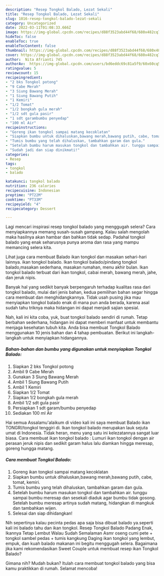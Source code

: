 ```yaml
---
description: "Resep Tongkol Balado, Lezat Sekali"
title: "Resep Tongkol Balado, Lezat Sekali"
slug: 1016-resep-tongkol-balado-lezat-sekali
category: Uncategorized
date: 2022-03-11T01:08:33.666Z
image: https://img-global.cpcdn.com/recipes/d88f3523abd44f68/680x482cq70/tongkol-balado-foto-resep-utama.jpg
hideToc: false
enableToc: true
enableTocContent: false
thumbnail: https://img-global.cpcdn.com/recipes/d88f3523abd44f68/680x482cq70/tongkol-balado-foto-resep-utama.jpg
cover: https://img-global.cpcdn.com/recipes/d88f3523abd44f68/680x482cq70/tongkol-balado-foto-resep-utama.jpg
author:  Nita Afrianti 745
authorAv:  https://img-global.cpcdn.com/users/bd6eddc69c81a5f9/60x60cq50/avatar.jpg
ratingvalue: 5
reviewcount: 15
recipeingredient:
- "2 bks Tongkol potong"
- "9 Cabe Merah"
- "3 Siung Bawang Merah"
- "1 Siung Bawang Putih"
- "1 Kemiri"
- "1/2 Tomat"
- "1/2 bongkah gula merah"
- "1/2 sdt gula pasir"
- "1 sdt garambumbu penyedap"
- "100 ml Air"
recipeinstructions:
- "Goreng ikan tongkol sampai matang kecoklatan"
- "Siapkan bumbu untuk dihaluskan,bawang merah,bawang putih, cabe, tomat, kemiri."
- "Tumis bumbu yang telah dihaluskan, tambahkan garam dan gula."
- "Setelah bumbu harum masukan tongkol dan tambahkan air. tunggu sampai bumbu meresap dan sesekali diaduk agar bumbu tidak gosong. Setelah bumbu meresap artinya sudah matang, hidangkan di mangkuk dan tambahkan wijen."
- "Sudah jadi dan siap dinikmati!"
categories:
- Resep
tags:
- tongkol
- balado

katakunci: tongkol balado 
nutrition: 236 calories
recipecuisine: Indonesian
preptime: "PT22M"
cooktime: "PT33M"
recipeyield: "4"
recipecategory: Dessert

---
```



Lagi mencari inspirasi resep tongkol balado yang menggugah selera? Cara menyiapkannya memang susah-susah gampang. Kalau salah mengolah maka hasilnya akan hambar dan bahkan tidak sedap. Padahal tongkol balado yang enak seharusnya punya aroma dan rasa yang mampu memancing selera kita.


Lihat juga cara membuat Balado ikan tongkol dan masakan sehari-hari lainnya. ikan tongkol balado. Ikan tongkol balado/pindang tongkol balado,masakan sederhana, masakan rumahan, menu akhir bulan. Ikan tongkol balado terbuat dari ikan tongkol, cabai merah, bawang merah, jahe, dan jeruk nipis.

Banyak hal yang sedikit banyak berpengaruh terhadap kualitas rasa dari tongkol balado, mulai dari jenis bahan, kedua pemilihan bahan segar hingga cara membuat dan menghidangkannya. Tidak usah pusing jika mau menyiapkan tongkol balado enak di mana pun anda berada, karena asal sudah tahu triknya maka hidangan ini dapat menjadi sajian spesial.


Nah, kali ini kita coba, yuk, buat tongkol balado sendiri di rumah. Tetap berbahan sederhana, hidangan ini dapat memberi manfaat untuk membantu menjaga kesehatan tubuh kita. Anda bisa membuat Tongkol Balado menggunakan 10 jenis bahan dan 4 tahap pembuatan. Berikut ini langkah-langkah untuk menyiapkan hidangannya.

<!--inarticleads1-->

##### Bahan-bahan dan bumbu yang digunakan untuk menyiapkan Tongkol Balado:

1. Siapkan 2 bks Tongkol potong
1. Ambil 9 Cabe Merah
1. Gunakan 3 Siung Bawang Merah
1. Ambil 1 Siung Bawang Putih
1. Ambil 1 Kemiri
1. Siapkan 1/2 Tomat
1. Siapkan 1/2 bongkah gula merah
1. Ambil 1/2 sdt gula pasir
1. Persiapkan 1 sdt garam/bumbu penyedap
1. Sediakan 100 ml Air


Hai semua Assalamu&#39;alaikum di video kali ini saya membuat Balado ikan TONGRI/tongkol tenggiri di. Ikan tongkol balado merupakan lauk sejuta umat di Indonesia. Tidak heran, menu yang satu ini kelezatannya sangat luar biasa. Cara membuat ikan tongkol balado : Lumuri ikan tongkol dengan air perasan jeruk nipis dan sedikit garam halus lalu diamkan hingga meresap, goreng hungga matang. 

<!--inarticleads2-->

##### Cara membuat Tongkol Balado:

1. Goreng ikan tongkol sampai matang kecoklatan
1. Siapkan bumbu untuk dihaluskan,bawang merah,bawang putih, cabe, tomat, kemiri.
1. Tumis bumbu yang telah dihaluskan, tambahkan garam dan gula.
1. Setelah bumbu harum masukan tongkol dan tambahkan air. tunggu sampai bumbu meresap dan sesekali diaduk agar bumbu tidak gosong. Setelah bumbu meresap artinya sudah matang, hidangkan di mangkuk dan tambahkan wijen.
1. Selesai dan siap dihidangkan!

Nih sepertinya kalau pecinta pedas apa saja bisa dibuat balado ya.seperti kali ini balado tahu dan ikan tongkol. Resep Tongkol Balado Padang Enak, Ikannya Tetap Lembut Walau Sudah Semalaman Asmr oseng cumi pete + tongkol sambel pedas + tumis kangkung Daging ikan tongkol yang lembut, empuk, dan kuah balado makanan ini begitu menggugah selera. Bagaimana jika kami rekomendasikan Sweet Couple untuk membuat resep ikan Tongkol Balado? 

Gimana nih? Mudah bukan? Itulah cara membuat tongkol balado yang bisa kamu praktikkan di rumah. Selamat mencoba!
